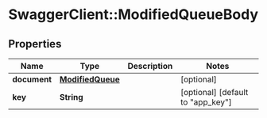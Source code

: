 # SwaggerClient::ModifiedQueueBody

## Properties
Name | Type | Description | Notes
------------ | ------------- | ------------- | -------------
**document** | [**ModifiedQueue**](ModifiedQueue.md) |  | [optional] 
**key** | **String** |  | [optional] [default to &quot;app_key&quot;]


